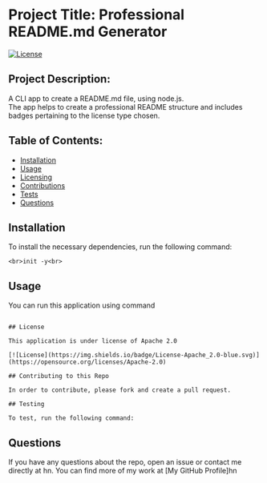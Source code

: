 # Project Title: Professional README.md Generator

[![License](https://img.shields.io/badge/License-Apache_2.0-blue.svg)](https://opensource.org/licenses/Apache-2.0)

## Project Description: 

A CLI app to create a README.md file, using node.js. <br> The app helps to create a professional README structure and includes badges pertaining to the license type chosen.

## Table of Contents: 
- [Installation](#installation)
- [Usage](#usage)
- [Licensing](#license)
- [Contributions](#contributing-to-this-repo)
- [Tests](#testing)
- [Questions](#questions)

## Installation

To install the necessary dependencies, run the following command:

```<br>init -y<br>```

## Usage

You can run this application using command 

``` 

## License

This application is under license of Apache 2.0

[![License](https://img.shields.io/badge/License-Apache_2.0-blue.svg)](https://opensource.org/licenses/Apache-2.0)

## Contributing to this Repo

In order to contribute, please fork and create a pull request.

## Testing

To test, run the following command:

``` 


## Questions

If you have any questions about the repo, open an issue or contact me directly at hn. You can find more of my work at [My GitHub Profile]hn
